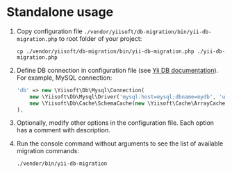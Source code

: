 # Standalone usage

1. Copy configuration file `./vendor/yiisoft/db-migration/bin/yii-db-migration.php` to root folder of your project:

    ```shell
    cp ./vendor/yiisoft/db-migration/bin/yii-db-migration.php ./yii-db-migration.php
    ```

2. Define DB connection in configuration file (see 
   [Yii DB documentation](https://github.com/yiisoft/db/blob/master/docs/en/README.md#create-connection)).
   For example, MySQL connection: 
    ```php
    'db' => new \Yiisoft\Db\Mysql\Connection(
        new \Yiisoft\Db\Mysql\Driver('mysql:host=mysql;dbname=mydb', 'user', 'q1w2e3r4'),
        new \Yiisoft\Db\Cache\SchemaCache(new \Yiisoft\Cache\ArrayCache()),
    ),
    ```
   
3. Optionally, modify other options in the configuration file. Each option has a comment with description.
4. Run the console command without arguments to see the list of available migration commands:

    ```shell
    ./vendor/bin/yii-db-migration
    ```
